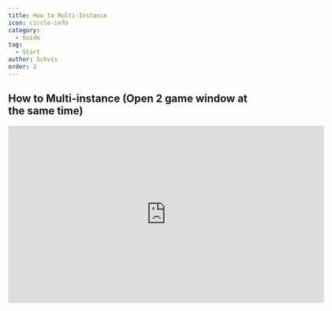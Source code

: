 ```yaml
---
title: How to Multi-Instance
icon: circle-info
category:
  - Guide
tag:
  - Start
author: Schvis
order: 2
---
```


## How to Multi-instance (Open 2 game window at the same time)

<iframe width="640" height="360" src="https://www.youtube.com/embed/pSAxKoneT64" title="Multi-Instance V (Updated)" frameborder="0" allow="accelerometer; autoplay; clipboard-write; encrypted-media; gyroscope; picture-in-picture; web-share" allowfullscreen></iframe>
